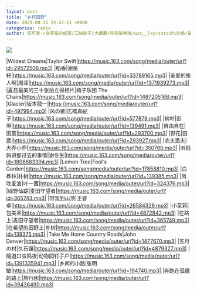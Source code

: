 ```yaml
---
layout: post
title: "乡村田野"
date: 2021-08-21 22:47:11 +0800
categories: radio
author: 任可爱-/会有猫的咸菜/三絲餃子/大藏藏/吼吼破喉咙/wzc__lxy/satoshi的鱼/最正经名字/黑矮星-YXY-
---
```

![]({{site.baseurl}}/images/cover_20210821.jpg)

|Wildest Dreams|Taylor Swift|https://music.163.com/song/media/outer/url?id=29572506.mp3|
|稻香|谢昊轩|https://music.163.com/song/media/outer/url?id=33789165.mp3|
|亲爱的旅人啊|周深|https://music.163.com/song/media/outer/url?id=1371939273.mp3|
|夏日最美的三十张拍立得相片|椅子乐团 The Chairs|https://music.163.com/song/media/outer/url?id=1487205168.mp3|
|Glacier|坂本龍一|https://music.163.com/song/media/outer/url?id=497994.mp3|
|风の歌|広橋真紀子|https://music.163.com/song/media/outer/url?id=577879.mp3|
|树叶|彭坦|https://music.163.com/song/media/outer/url?id=139491.mp3|
|自由自在|田震|https://music.163.com/song/media/outer/url?id=293700.mp3|
|野花|田震|https://music.163.com/song/media/outer/url?id=293927.mp3|
|农夫渔夫|大乔小乔|https://music.163.com/song/media/outer/url?id=350760.mp3|
|听妈妈讲那过去的事情|谢冬生|https://music.163.com/song/media/outer/url?id=1806683394.mp3|
|Lemon Tree|Fool's Garden|https://music.163.com/song/media/outer/url?id=17858810.mp3|
|白桦林|朴树|https://music.163.com/song/media/outer/url?id=139385.mp3|
|风吹麦浪|叶一茜|https://music.163.com/song/media/outer/url?id=324376.mp3|
|绿野仙踪|麦田守望者|https://music.163.com/song/media/outer/url?id=365743.mp3|
|带我到山顶|王睿卓|https://music.163.com/song/media/outer/url?id=26584329.mp3|
|小茉莉|包美圣|https://music.163.com/song/media/outer/url?id=4872842.mp3|
|在路上|麦田守望者|https://music.163.com/song/media/outer/url?id=365749.mp3|
|在希望的田野上|朴树|https://music.163.com/song/media/outer/url?id=139375.mp3|
|Take Me Home Country Roads|John Denver|https://music.163.com/song/media/outer/url?id=1477670.mp3|
|五月の村|久石譲|https://music.163.com/song/media/outer/url?id=4879327.mp3|
|隧道口虫鸣夜|动物园钉子户|https://music.163.com/song/media/outer/url?id=1391335941.mp3|
|乡间的小路|张明敏|https://music.163.com/song/media/outer/url?id=194740.mp3|
|奔跑在孤傲的路上|旅行团|https://music.163.com/song/media/outer/url?id=39436490.mp3|

